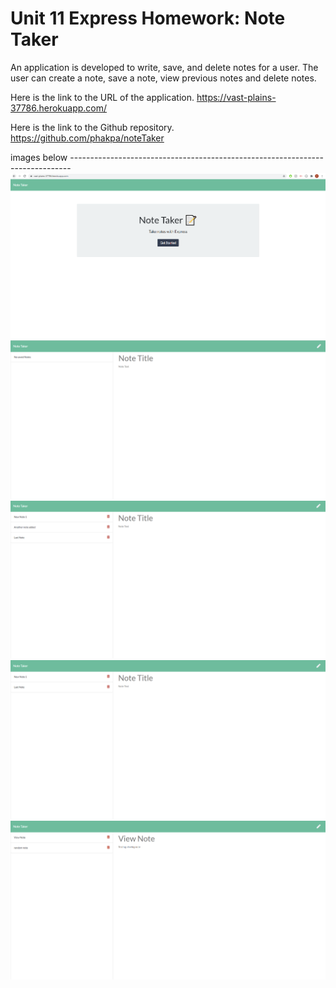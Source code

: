 # Unit 11 Express Homework: Note Taker

An application is developed to write, save, and delete notes for a user. The user can create a note, save a note, view previous notes and delete notes.

Here is the link to the URL of the application. https://vast-plains-37786.herokuapp.com/

Here is the link to the Github repository. https://github.com/phakpa/noteTaker

images below ------------------------------------------------------------------------------
![](./images/mainpage.PNG)
![](./images/notespage.PNG)
![](./images/addednotes.PNG)
![](./images/deletedanote.PNG)
![](./images/viewnote.PNG)
